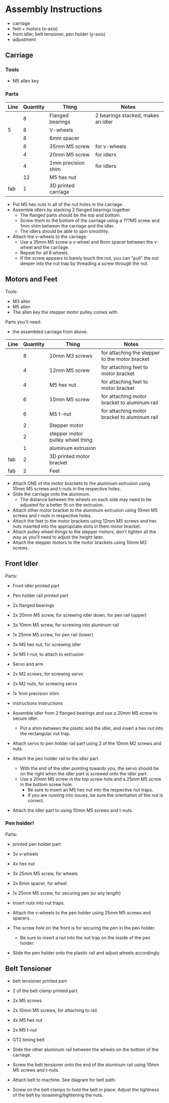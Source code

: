 # Assembly Instructions

- carriage
- feet + motors (x-axis)
- front idler, belt tensioner, pen holder (y-axis)
- adjustment

## Carriage

### Tools

- M5 allen key

### Parts

| Line | Quantity | Thing               | Notes                              |
| ---- | -------- | ------------------- | ---------------------------------- |
|      | 8        | Flanged bearings    | 2 bearings stacked, makes an idler |
| 5    | 8        | V-wheels            |                                    |
|      | 8        | 6mm spacer          |                                    |
|      | 8        | 35mm M5 screw       | for v-wheels                       |
|      | 4        | 20mm M5 screw       | for idlers                         |
|      | 4        | 1mm precision shim  | for idlers                         |
|      | 12       | M5 hex nut          |                                    |
| fab  | 1        | 3D printed carriage |                                    |

- Put M5 hex nuts in all of the nut holes in the carriage.
- Assemble idlers by stacking 2 flanged bearings together.
  - The flanged parts should be the top and bottom.
  - Screw them to the bottom of the carriage using a ???M5 screw and 1mm shim between the carriage and the idler.
  - The idlers should be able to spin smoothly.
- Attach the v-wheels to the carriage.
  - Use a 35mm M5 screw a v-wheel and 6mm spacer between the v-wheel and the carriage.
  - Repeat for all 8 wheels.
  - If the screw appears to barely touch the nut, you can "pull" the nut deeper into the nut trap by threading a screw through the nut.

## Motors and Feet

Tools:

- M3 allen
- M5 allen
- The allen key the stepper motor pulley comes with

Parts you'll need:

- the assembled carriage from above.

| Line | Quantity | Thing                            | Notes                                          |
| ---- | -------- | -------------------------------- | ---------------------------------------------- |
|      | 8        | 10mm M3 screws                   | for attaching the stepper to the motor bracket |
|      | 4        | 12mm M5 screw                    | for attaching feet to motor bracket            |
|      | 4        | M5 hex nut                       | for attaching feet to motor bracket            |
|      | 6        | 10mm M5 screw                    | for attaching motor bracket to aluminum rail   |
|      | 6        | M5 t-nut                         | for attaching motor bracket to aluminum rail   |
|      | 2        | Stepper motor                    |                                                |
|      | 2        | stepper motor pulley wheel thing |                                                |
|      | 1        | aluminum extrusion               |                                                |
| fab  | 2        | 3D printed motor bracket         |                                                |
| fab  | 2        | Feet                             |                                                |

- Attach ONE of the motor brackets to the aluminum extrusion using 10mm M5 screws and t-nuts in the respective holes.
- Slide the carriage onto the aluminum.
  - The distance between the wheels on each side may need to be adjusted for a better fit on the extrusion.
- Attach other motor bracket to the aluminum extrusion using 10mm M5 screws and t-nuts in respective holes.
- Attach the feet to the motor brackets using 12mm M5 screws and hex nuts inserted into the appropriate slots in them motor bracket.
- Attach pulley wheel things to the stepper motors; don't tighten all the way as you'll need to adjust the height later.
- Attach the stepper motors to the motor brackets using 10mm M3 screws.

## Front Idler

Parts:

- Front idler printed part
- Pen holder rail printed part

- 2x flanged bearings
- 2x 20mm M5 screw, for screwing idler down, for pen rail (upper)
- 3x 10mm M5 screw, for screwing into aluminum rail
- 1x 25mm M5 screw, for pen rail (lower)
- 3x M5 hex nut, for screwing idler
- 3x M5 t-nut, to attach to extrusion
- Servo and arm
- 2x M2 screws, for screwing servo
- 2x M2 nuts, for screwing servo
- 1x 1mm precision shim

- instructions Instructions

- Assemble idler from 2 flanged bearings and use a 20mm M5 screw to secure idler.
  - Put a shim between the plastic and the idler, and insert a hex nut into the rectangular nut trap.
- Attach servo to pen holder rail part using 2 of the 10mm M2 screws and nuts.
- Attach the pen holder rail to the idler part.
  - With the end of the idler pointing towards you, the servo should be on the right when the idler part is screwed onto the idler part.
  - Use a 20mm M5 screw in the top screw hole and a 25mm M5 screw in the bottom screw hole.
    - Be sure to insert an M5 hex nut into the respective nut traps.
    - If you are running into issues, be sure the orientation of the nut is correct.
- Attach the idler part to using 10mm M5 screws and t-nuts.

### Pen holder!

Parts:

- printed pen holder part
- 3x v-wheels
- 4x hex nut
- 3x 25mm M5 screw, for wheels
- 3x 6mm spacer, for wheel
- 1x 25mm M5 screw, for securing pen (or any length)

- Insert nuts into nut traps.
- Attach the v-wheels to the pen holder using 25mm M5 screws and spacers.
- The screw hole on the front is for securing the pen in the pen holder.
  - Be sure to insert a nut into the nut trap on the inside of the pen holder.
- Slide the pen holder onto the plastic rail and adjust wheels accordingly.

## Belt Tensioner

- belt tensioner printed part
- 2 of the belt clamp printed part

- 2x M5 screws
- 2x 10mm M5 screws, for attaching to rail
- 4x M5 hex nut
- 2x M5 t-nut
- GT2 timing belt

- Slide the other aluminum rail between the wheels on the bottom of the carriage.
- Screw the belt tensioner onto the end of the aluminum rail using 10mm M5 screws and t-nuts.
- Attach belt to machine. See diagram for belt path.
- Screw on the belt clamps to hold the belt in place. Adjust the tightness of the belt by loosening/tightening the nuts.

